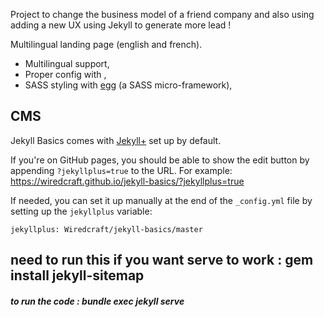 Project to change the business model of a friend company and also using adding a new UX using Jekyll to generate more lead !

Multilingual landing page (english and french).

- Multilingual support,
- Proper config with ,
- SASS styling with [egg](https://wiredcraft.github.io/egg/) (a SASS micro-framework),

## CMS

Jekyll Basics comes with [Jekyll+](https://github.com/Wiredcraft/jekyllplus) set up by default.

If you're on GitHub pages, you should be able to show the edit button by appending `?jekyllplus=true` to the URL. For example: https://wiredcraft.github.io/jekyll-basics/?jekyllplus=true

If needed, you can set it up manually at the end of the `_config.yml` file by setting
up the `jekyllplus` variable:

    jekyllplus: Wiredcraft/jekyll-basics/master

## need to run this if you want serve to work : gem install jekyll-sitemap

##### to run the code : bundle exec jekyll serve
